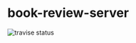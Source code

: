 # book-review-server
![travise status](https://travis-ci.com/bugdriver/book-review-server.svg?token=vqsAz3uBxvVsCdaKe4KC&branch=master&status=passed)
